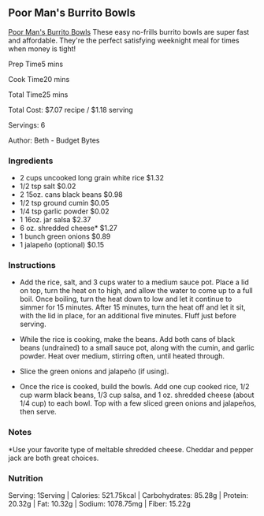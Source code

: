 ## Poor Man's Burrito Bowls
[Poor Man's Burrito Bowls](https://www.budgetbytes.com/poor-mans-burrito-bowls/)
These easy no-frills burrito bowls are super fast and affordable. They're the perfect satisfying weeknight meal for times when money is tight!

Prep Time5 mins

Cook Time20 mins

Total Time25 mins

Total Cost: $7.07 recipe / $1.18 serving

 

Servings: 6

 

Author: Beth - Budget Bytes

### Ingredients

-   2 cups uncooked long grain white rice $1.32
-   1/2 tsp salt $0.02
-   2 15oz. cans black beans $0.98
-   1/2 tsp ground cumin $0.05
-   1/4 tsp garlic powder $0.02
-   1 16oz. jar salsa $2.37
-   6 oz. shredded cheese* $1.27
-   1 bunch green onions $0.89
-   1 jalapeño (optional) $0.15

### Instructions

-   Add the rice, salt, and 3 cups water to a medium sauce pot. Place a lid on top, turn the heat on to high, and allow the water to come up to a full boil. Once boiling, turn the heat down to low and let it continue to simmer for 15 minutes. After 15 minutes, turn the heat off and let it sit, with the lid in place, for an additional five minutes. Fluff just before serving.
    
-   While the rice is cooking, make the beans. Add both cans of black beans (undrained) to a small sauce pot, along with the cumin, and garlic powder. Heat over medium, stirring often, until heated through.
    
-   Slice the green onions and jalapeño (if using).
    
-   Once the rice is cooked, build the bowls. Add one cup cooked rice, 1/2 cup warm black beans, 1/3 cup salsa, and 1 oz. shredded cheese (about 1/4 cup) to each bowl. Top with a few sliced green onions and jalapeños, then serve.
    

### Notes

*Use your favorite type of meltable shredded cheese. Cheddar and pepper jack are both great choices.

### Nutrition

Serving: 1Serving | Calories: 521.75kcal | Carbohydrates: 85.28g | Protein: 20.32g | Fat: 10.32g | Sodium: 1078.75mg | Fiber: 15.22g